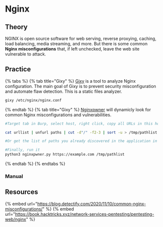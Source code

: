 # Nginx 

## Theory 

NGINX is open source software for web serving, reverse proxying, caching, load balancing, media streaming, and more. But there is some common **Nginx misconfigurations** that, if left unchecked, leave the web site vulnerable to attack.

## Practice 

{% tabs %}
{% tab title="Gixy" %}
[Gixy](https://github.com/yandex/gixy) is a tool to analyze Nginx configuration. The main goal of Gixy is to prevent security misconfiguration and automate flaw detection. This is a static files analyzer.

```bash
gixy /etc/nginx/nginx.conf
```
{% endtab %}
{% tab title="Gixy" %}
[Nginxpwner](https://github.com/stark0de/nginxpwner) will dynamicly look for common Nginx misconfigurations and vulnerabilities.

```bash
#Target tab in Burp, select host, right click, copy all URLs in this host, copy to a file

cat urllist | unfurl paths | cut -d"/" -f2-3 | sort -u > /tmp/pathlist 

#Or get the list of paths you already discovered in the application in some other way. Note: the paths should not start with /

#Finally, run it
python3 nginxpwner.py https://example.com /tmp/pathlist
```
{% endtab %}
{% endtabs %}

### Manual


## Resources

{% embed url="https://blog.detectify.com/2020/11/10/common-nginx-misconfigurations/" %}
{% embed url="https://book.hacktricks.xyz/network-services-pentesting/pentesting-web/nginx" %}
